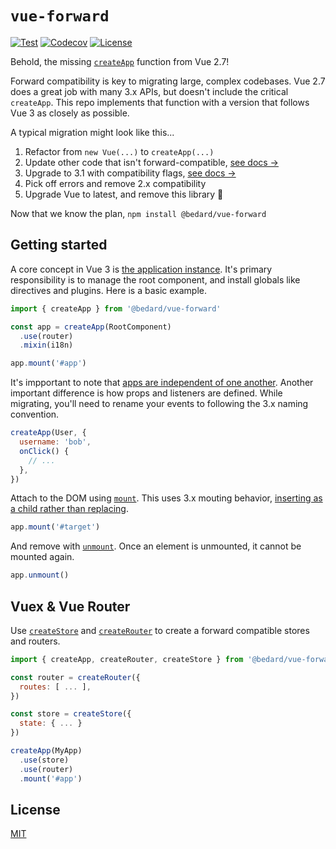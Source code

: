 # `vue-forward`

[![Test](https://github.com/scottbedard/vue-forward/actions/workflows/test.yml/badge.svg)](https://github.com/scottbedard/vue-forward/actions/workflows/test.yml)
[![Codecov](https://img.shields.io/codecov/c/github/scottbedard/vue-forward?token=IQSd84vERj)](https://codecov.io/gh/scottbedard/vue-forward)
[![License](https://img.shields.io/badge/license-MIT-blue)](https://github.com/scottbedard/vue-forward/blob/main/LICENSE)

Behold, the missing [`createApp`](https://vuejs.org/api/application.html#createapp) function from Vue 2.7!

Forward compatibility is key to migrating large, complex codebases. Vue 2.7 does a great job with many 3.x APIs, but doesn't include the critical `createApp`. This repo implements that function with a version that follows Vue 3 as closely as possible.

A typical migration might look like this...

1. Refactor from `new Vue(...)` to `createApp(...)`
2. Update other code that isn't forward-compatible, [see docs &rarr;](https://v3-migration.vuejs.org/breaking-changes/)
3. Upgrade to 3.1 with compatibility flags, [see docs &rarr;](https://v3-migration.vuejs.org/migration-build.html)
4. Pick off errors and remove 2.x compatibility
5. Upgrade Vue to latest, and remove this library 🎉

Now that we know the plan, `npm install @bedard/vue-forward`

## Getting started

A core concept in Vue 3 is [the application instance](https://vuejs.org/guide/essentials/application.html#the-application-instance). It's primary responsibility is to manage the root component, and install globals like directives and plugins. Here is a basic example.

```js
import { createApp } from '@bedard/vue-forward'

const app = createApp(RootComponent)
  .use(router)
  .mixin(i18n)

app.mount('#app')
```

It's impportant to note that <ins>apps are independent of one another</ins>. Another important difference is how props and listeners are defined. While migrating, you'll need to rename your events to following the 3.x naming convention.

```js
createApp(User, {
  username: 'bob',
  onClick() {
    // ...
  },
})
```

Attach to the DOM using [`mount`](https://vuejs.org/api/application.html#app-mount). This uses 3.x mouting behavior, [inserting as a child rather than replacing](https://v3-migration.vuejs.org/breaking-changes/mount-changes.html#mounted-application-does-not-replace-the-element).

```js
app.mount('#target')
```

And remove with [`unmount`](https://vuejs.org/api/application.html#app-unmount). Once an element is unmounted, it cannot be mounted again.

```js
app.unmount()
```

## Vuex & Vue Router

Use [`createStore`](https://vuex.vuejs.org/api/#createstore) and [`createRouter`]() to create a forward compatible stores and routers.

```js
import { createApp, createRouter, createStore } from '@bedard/vue-forward'

const router = createRouter({
  routes: [ ... ],
})

const store = createStore({
  state: { ... }
})

createApp(MyApp)
  .use(store)
  .use(router)
  .mount('#app')
```

## License

[MIT](https://github.com/scottbedard/vue-forward/blob/main/LICENSE)
